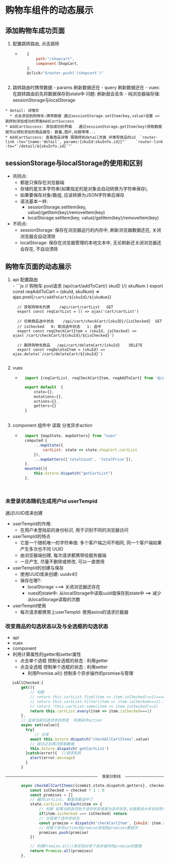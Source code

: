 # 购物车组件的动态展示

## 添加购物车成功页面
  1. 配置跳转路由, 点击跳转
      - ```js
           {
               path:"/shopcart",
               component:ShopCart,
           },
           @click="$router.push('/shopcart')"
       ```
  2. 跳转路由时携带数据
    - params     刷新数据还在
    - query    刷新数据还在
    - vuex: 在跳转路由前先将数据保存到state中  问题: 刷新就会丢失
    - 纯浏览器端存储: sessionStorage与localStorage 
    
    * detail: 详情页   
      * 点击添加到购物车:携带数据 通过sessionStorage.setItem(key,value)设置 => 跳转到添加成功的界面AddCartSuccess
    * AddCartSuccess: 添加成功的界面   通过sessionStorage.getItem(key)获取数据 就可以得到添加的商品属性: 数量,图片,标题等等...
    * AddCartSuccess: 查看商品详情 需跳转到detail页面 并携带商品的id  `router-link :to="{name:'detail', params:{skuId:skuInfo.id}}"`    `router-link :to="`/detail/${skuInfo.id}`"`

## sessionStorage与localStorage的使用和区别
   - 共同点:
      - 都是只保存在浏览器端
      - 存储的是文本字符串(如果指定的是对象会自动转换为字符串保存), 
      - 如果要保存对象/数组, 应该转换为JSON字符串后保存
      - 语法基本一样:
        - sessionStorage.setItem(key, value)/getItem(key)/removeItem(key)
        - localStorage.setItem(key, value)/getItem(key)/removeItem(key)
   - 不同点:
        - sessionStorage: 保存在浏览器运行的内存中, 刷新浏览器数据还在, 关闭浏览器会自动清除
        - localStorage: 保存在浏览器管理的本地文本中, 无论刷新还关闭浏览器还会存在, 不自动清除

## 购物车页面的动态展示
   1. api  配置路由  
     - ```js
            // 购物车  post请求   /api/cart/addToCart/{ skuID }/{ skuNum }
            export const reqAddToCart = (skuId, skuNum) => ajax.post(`/cart/addToCart/${skuId}/${skuNum}`)

            // 获取购物车列表    /api/cart/cartList   GET
            export const reqCartList = () => ajax('cart/cartList')

            // 切换商品选中状态    /api/cart/checkCart/{skuID}/{isChecked}  GET 
            // isChecked   0: 取消选中状态   1: 选中  
            export const reqCheckCartItem = (skuId, isChecked) => ajax(`/cart/checkCart/${skuId}/${isChecked}`)

            // 删除购物车商品   /api/cart/deleteCart/{skuId}    DELETE
            export const reqDeleteItem = (skuId) => ajax.delete(`/cart/deleteCart/${skuId}`)
        ```
   2. vuex  
        - ```js
            import {reqCartList, reqCheckCartItem, reqAddToCart} from '@/api'

            export default  {
                state={},
                mutations={},
                actions={},
                getters={}
            }
        ```

   3. component  组件中 读取 分发异步action
        - ```js
            import {mapState, mapGetters} from "vuex"
            computed:{
                ...mapState({
                    cartList: state => state.shopCart.cartList
                }),
                ...mapGetters(['totalCount', 'totalPrice']),
            },
            mounted(){
                this.$store.dispatch("getCartList")
            },
            
        ```
### 未登录状态随机生成用户id   userTempid        
通过UUID库来创建
- userTempId的作用:
    - 在用户未登陆前的身份标识, 用于识别不同的浏览器访问
- userTempId的特点
    - 它是一个随机唯一的字符串值: 多个客户端之间不相同, 同一个客户端如果产生多次也不同     UUID
    - 由浏览器端创建, 每次请求都携带给服务器端
    - 一旦产生, 尽量不删除或修改, 可以一直使用
- userTempId的创建与保存
    - 使用UUID库来创建: uuidv4()
    - 保存在哪?: 
        - localStorage   ===> 关闭浏览器还存在
        - vuex的state中: 从localStorage中读取uuid值保存到state中  ==> 减少从localStorage读取的次数
- userTempId使用
    - 每次请求都携带上userTempId: 使用axios的请求拦截器

### 改变商品的勾选状态以及与全选框的勾选状态
   - api
   - vuex
   - component
- 利用计算属性的getter和setter属性
  - 点击单个选框  控制全选框的状态 : 利用getter
  - 点击全选框  控制单个选框的状态 : 利用setter
    - 利用Promise.all() 控制多个异步操作的promise与管理
 ```js
    isAllChecked:{
        get(){
            // 判断
            // return this.cartList.find(item => item.isChecked!==1)===undefined
            // return this.cartList.filter(item => item.isChecked===1).length===this.cartList.length
            // return !this.cartList.some(item => item.isChecked!==1)
            return this.cartList.every(item => item.isChecked===1)
        },
        // 监视当前勾选状态的改变  利用异步action
        async set(value){
          try{
              // 分发
            await this.$store.dispatch("checkAllCartItems",value)
            // 成功之后再次获取数据
            this.$store.dispatch('getCartList')
          }catch(error){  //请求失败
            alert(error.message)
          }
        }

—————————————————————————————————————————  我是分割线  ————————————————————————————————————————————————

        async checkAllCartItems({commit,state,dispatch,getters}, checked){
            const isChecked = checked ? 1 : 0
            const promises = []
            // 遍历cartList, 看是否都选中了
            state.cartList.forEach(item => {
                // 判断 如果当前选项处于选中状态或是为选中状态,也就是说大年状态和传入的状态一致,就return  即不发送请求改变状态
                if(item.ischecked === isChecked) return
                // 分发单个选中的状态
                const promise = dispatch('checkCartItem', {skuId: item.skuId, isChecked})
                // 将每个异步action的promise添加到promises数组中
                promises.push(promise)
            })

            // 利用Promise.all()来实现对多个异步操作的promise的管理
            return Promise.all(promises)
        },
 ```


